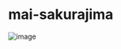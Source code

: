 # mai-sakurajima
![image](https://user-images.githubusercontent.com/68010477/127686695-1211473b-218f-4a9a-88f7-6a634598c352.png)
